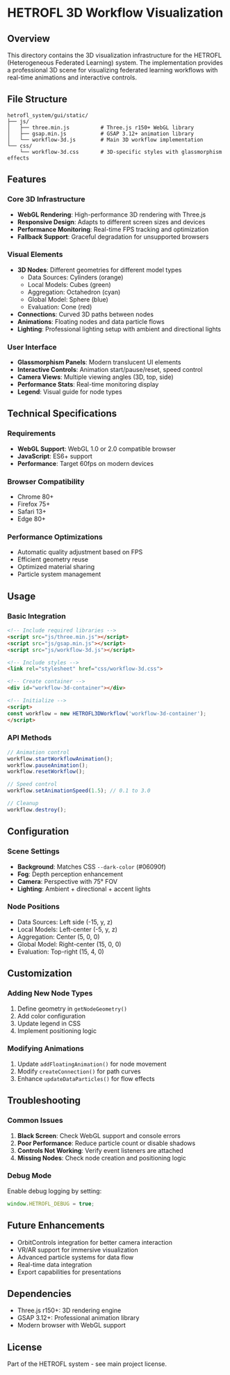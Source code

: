 # HETROFL 3D Workflow Visualization

## Overview
This directory contains the 3D visualization infrastructure for the HETROFL (Heterogeneous Federated Learning) system. The implementation provides a professional 3D scene for visualizing federated learning workflows with real-time animations and interactive controls.

## File Structure
```
hetrofl_system/gui/static/
├── js/
│   ├── three.min.js          # Three.js r150+ WebGL library
│   ├── gsap.min.js           # GSAP 3.12+ animation library
│   └── workflow-3d.js        # Main 3D workflow implementation
└── css/
    └── workflow-3d.css       # 3D-specific styles with glassmorphism effects
```

## Features

### Core 3D Infrastructure
- **WebGL Rendering**: High-performance 3D rendering with Three.js
- **Responsive Design**: Adapts to different screen sizes and devices
- **Performance Monitoring**: Real-time FPS tracking and optimization
- **Fallback Support**: Graceful degradation for unsupported browsers

### Visual Elements
- **3D Nodes**: Different geometries for different model types
  - Data Sources: Cylinders (orange)
  - Local Models: Cubes (green)
  - Aggregation: Octahedron (cyan)
  - Global Model: Sphere (blue)
  - Evaluation: Cone (red)
- **Connections**: Curved 3D paths between nodes
- **Animations**: Floating nodes and data particle flows
- **Lighting**: Professional lighting setup with ambient and directional lights

### User Interface
- **Glassmorphism Panels**: Modern translucent UI elements
- **Interactive Controls**: Animation start/pause/reset, speed control
- **Camera Views**: Multiple viewing angles (3D, top, side)
- **Performance Stats**: Real-time monitoring display
- **Legend**: Visual guide for node types

## Technical Specifications

### Requirements
- **WebGL Support**: WebGL 1.0 or 2.0 compatible browser
- **JavaScript**: ES6+ support
- **Performance**: Target 60fps on modern devices

### Browser Compatibility
- Chrome 80+
- Firefox 75+
- Safari 13+
- Edge 80+

### Performance Optimizations
- Automatic quality adjustment based on FPS
- Efficient geometry reuse
- Optimized material sharing
- Particle system management

## Usage

### Basic Integration
```html
<!-- Include required libraries -->
<script src="js/three.min.js"></script>
<script src="js/gsap.min.js"></script>
<script src="js/workflow-3d.js"></script>

<!-- Include styles -->
<link rel="stylesheet" href="css/workflow-3d.css">

<!-- Create container -->
<div id="workflow-3d-container"></div>

<!-- Initialize -->
<script>
const workflow = new HETROFL3DWorkflow('workflow-3d-container');
</script>
```

### API Methods
```javascript
// Animation control
workflow.startWorkflowAnimation();
workflow.pauseAnimation();
workflow.resetWorkflow();

// Speed control
workflow.setAnimationSpeed(1.5); // 0.1 to 3.0

// Cleanup
workflow.destroy();
```

## Configuration

### Scene Settings
- **Background**: Matches CSS `--dark-color` (#06090f)
- **Fog**: Depth perception enhancement
- **Camera**: Perspective with 75° FOV
- **Lighting**: Ambient + directional + accent lights

### Node Positions
- Data Sources: Left side (-15, y, z)
- Local Models: Left-center (-5, y, z)
- Aggregation: Center (5, 0, 0)
- Global Model: Right-center (15, 0, 0)
- Evaluation: Top-right (15, 4, 0)

## Customization

### Adding New Node Types
1. Define geometry in `getNodeGeometry()`
2. Add color configuration
3. Update legend in CSS
4. Implement positioning logic

### Modifying Animations
1. Update `addFloatingAnimation()` for node movement
2. Modify `createConnection()` for path curves
3. Enhance `updateDataParticles()` for flow effects

## Troubleshooting

### Common Issues
1. **Black Screen**: Check WebGL support and console errors
2. **Poor Performance**: Reduce particle count or disable shadows
3. **Controls Not Working**: Verify event listeners are attached
4. **Missing Nodes**: Check node creation and positioning logic

### Debug Mode
Enable debug logging by setting:
```javascript
window.HETROFL_DEBUG = true;
```

## Future Enhancements
- OrbitControls integration for better camera interaction
- VR/AR support for immersive visualization
- Advanced particle systems for data flow
- Real-time data integration
- Export capabilities for presentations

## Dependencies
- Three.js r150+: 3D rendering engine
- GSAP 3.12+: Professional animation library
- Modern browser with WebGL support

## License
Part of the HETROFL system - see main project license.